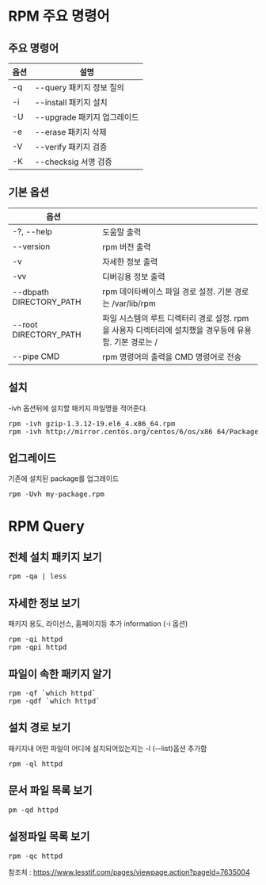 


# RPM 주요 명령어 #

## 주요 명령어 ##

| 옵션  |  설명   | 
|---|---|  
|-q	|--query	패키지 정보 질의 |  
|-i	|--install	패키지 설치 |  
|-U	|--upgrade	패키지 업그레이드 |  
|-e	|--erase	패키지 삭제 |  
|-V	|--verify	패키지 검증 |  
|-K	|--checksig	서명 검증 |  



## 기본 옵션 ##
| 옵션   |     |
|----|----|
| -?,  --help | 도움말 출력  |
| --version  | rpm 버전 출력 |
| -v  | 자세한 정보 출력 |
| -vv  | 디버깅용 정보 출력 |
| --dbpath DIRECTORY_PATH  | rpm 데이타베이스 파일 경로 설정. 기본 경로는 /var/lib/rpm  |
| --root DIRECTORY_PATH  | 파일 시스템의 루트 디렉터리 경로 설정. rpm 을 사용자 디렉터리에 설치했을 경우등에 유용함. 기본 경로는 /  |
| --pipe CMD  | rpm 명령어의 출력을 CMD 명령어로 전송 |


## 설치 ##
-ivh 옵션뒤에 설치할 패키지 파일명을 적어준다.
<pre>
rpm -ivh gzip-1.3.12-19.el6_4.x86_64.rpm
rpm -ivh http://mirror.centos.org/centos/6/os/x86_64/Packages/gzip-1.3.12-19.el6_4.x86_64.rpm
</pre>

## 업그레이드 ##
기존에 설치된 package를 업그레이드
<pre>
rpm -Uvh my-package.rpm
</pre>



# RPM Query #

## 전체 설치 패키지 보기 ##
<pre>
rpm -qa | less
</pre>

## 자세한 정보 보기 ##
패키지 용도, 라이선스, 홈페이지등 추가 information (-i 옵션)
<pre>
rpm -qi httpd
rpm -qpi httpd
</pre>


## 파일이 속한 패키지 알기 ##
<pre>
rpm -qf `which httpd`
rpm -qdf `which httpd`  
</pre>


## 설치 경로 보기 ##
패키지내 어떤 파일이 어디에 설치되어있는지는 -l (--list)옵션 추가함
<pre>
rpm -ql httpd
</pre>


## 문서 파일 목록 보기 ##
<pre>
pm -qd httpd  
</pre>

## 설정파일 목록 보기 ##

<pre>
rpm -qc httpd 
</pre>







참조처 : https://www.lesstif.com/pages/viewpage.action?pageId=7635004

